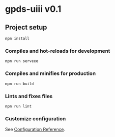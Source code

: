 # gpds-uiii v0.1

## Project setup
```
npm install
```

### Compiles and hot-reloads for development
```
npm run serveee
```

### Compiles and minifies for production
```
npm run build
```

### Lints and fixes files
```
npm run lint
```

### Customize configuration
See [Configuration Reference](https://cli.vuejs.org/config/).
